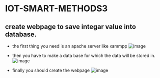 # IOT-SMART-METHODS3

## create webpage to save integar value into database.

* the first thing you need is an apache server like xammpp
![image](https://user-images.githubusercontent.com/109042265/183313033-0dd1b3f3-8643-43d9-b58f-21ad2d9e0b36.png)


* then you have to make a data base for which the data will be stored in.
![image](https://user-images.githubusercontent.com/109042265/183313303-8d1dd1d4-a0f7-4609-80dd-7145defa7300.png)


* finally you should create the webpage
![image](https://user-images.githubusercontent.com/109042265/183313345-05f792d3-faf0-48d6-bb3d-da801f5d6eb5.png)
